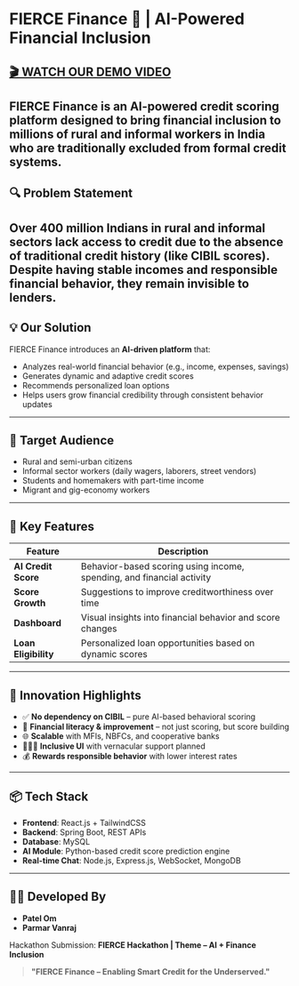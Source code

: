 # FIERCE Finance 💸 | AI-Powered Financial Inclusion

## [🎬 WATCH OUR DEMO VIDEO](https://drive.google.com/file/d/1GUMGba6go1wGG4DiZoZxra-ABHYPKnUp/view?usp=sharing)

**FIERCE Finance** is an AI-powered credit scoring platform designed to bring **financial inclusion** to millions of rural and informal workers in India who are traditionally excluded from formal credit systems.
---
## 🔍 Problem Statement
Over 400 million Indians in rural and informal sectors lack access to credit due to the absence of traditional credit history (like CIBIL scores). Despite having stable incomes and responsible financial behavior, they remain invisible to lenders.
---
## 💡 Our Solution
FIERCE Finance introduces an **AI-driven platform** that:
- Analyzes real-world financial behavior (e.g., income, expenses, savings)
- Generates dynamic and adaptive credit scores
- Recommends personalized loan options
- Helps users grow financial credibility through consistent behavior updates
---
## 🎯 Target Audience
- Rural and semi-urban citizens
- Informal sector workers (daily wagers, laborers, street vendors)
- Students and homemakers with part-time income
- Migrant and gig-economy workers
---
## 🚀 Key Features
| Feature            | Description                                                                 |
|--------------------|-----------------------------------------------------------------------------|
| **AI Credit Score**| Behavior-based scoring using income, spending, and financial activity       |
| **Score Growth**   | Suggestions to improve creditworthiness over time                           |
| **Dashboard**      | Visual insights into financial behavior and score changes                   |
| **Loan Eligibility**| Personalized loan opportunities based on dynamic scores                    |
---
## 🧠 Innovation Highlights
- ✅ **No dependency on CIBIL** – pure AI-based behavioral scoring
- 🌱 **Financial literacy & improvement** – not just scoring, but score building
- 🌐 **Scalable** with MFIs, NBFCs, and cooperative banks
- 🧑‍🤝‍🧑 **Inclusive UI** with vernacular support planned
- 💰 **Rewards responsible behavior** with lower interest rates
---
## 📦 Tech Stack
- **Frontend**: React.js + TailwindCSS
- **Backend**: Spring Boot, REST APIs
- **Database**: MySQL
- **AI Module**: Python-based credit score prediction engine
- **Real-time Chat**: Node.js, Express.js, WebSocket, MongoDB
---
## 👨‍💻 Developed By
- **Patel Om**
- **Parmar Vanraj**

Hackathon Submission: **FIERCE Hackathon | Theme – AI + Finance Inclusion**
> **"FIERCE Finance – Enabling Smart Credit for the Underserved."**
